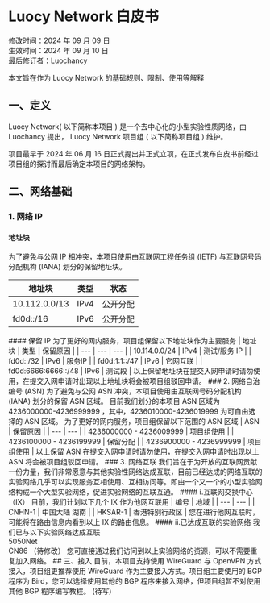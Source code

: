 # Luocy Network 白皮书

修改时间：2024 年 09 月 09 日 <br> 生效时间：2024 年 09 月 10 日 <br> 最后修订者：Luochancy

本文旨在作为 Luocy Network 的基础规则、限制、使用等解释

## 一、定义

Luocy Network( 以下简称本项目 ) 是一个去中心化的小型实验性质网络，由 Luochancy 提出， Luocy Network 项目组 ( 以下简称项目组 ) 维护。

项目最早于 2024 年 06 月 16 日正式提出并正式立项，在正式发布白皮书前经过项目组的探讨而最后确定本项目的网络架构。

## 二、网络基础

### 1. 网络 IP

#### 地址块

为了避免与公网 IP 相冲突，本项目使用由互联网工程任务组 (IETF) 与互联网号码分配机构 (IANA) 划分的保留地址块。

| 地址块 | 类型 | 状态 |
| --- | --- | --- |
| 10.112.0.0/13 | IPv4 | 公开分配 |
| fd0d::/16 | IPv6 | 公开分配 |

<!-- 为避免本项目目前所公开分配的 IPv4 消耗完毕，故规定 10.112.0.0/13 为保留分配的 IP 块。直到先前所规定的公开分配地址块剩余较少时将启用以上所划分的保留分配地址块，具体启用范围请按照后续发布的公告为准。 --!>

#### 保留 IP

为了更好的网内服务，项目组保留以下地址块作为主要服务

| 地址块 | 类型 | 保留原因 |
| --- | --- | --- |
| 10.114.0.0/24 | IPv4 | 测试/服务 IP |
<!-- | 10.32.1.0/28 | IPv4 | 它网互联 | -->
<!-- | 100.64.0.0/16 | IPv4 | 它网互联 | --!>
| fd0d::/32 | IPv6 | 服务IP |
| fd0d:1:1::/47 | IPv6 | 它网互联 |
<!-- | fd0d:0d00::/32 | IPv6 | 项目组内部 IP | --!>
| fd0d:6666:6666::/48 | IPv6 | 测试段 |

以上保留地址块在提交入网申请时请勿使用，在提交入网申请时出现以上地址块将会被项目组驳回申请。

### 2. 网络自治编号 (ASN)

为了避免与公网 ASN 冲突，本项目使用由互联网号码分配机构 (IANA) 划分的保留 ASN 区域。

目前我们划分的本项目 ASN 区域为 4236000000-4236999999 ，其中，4236010000-4236019999 为可自由选择的 ASN 区域。

为了更好的网内服务，项目组保留以下范围的 ASN 区域

| ASN | 保留原因 |
| --- | --- |
| 4236000000 - 4236009999 | 项目组使用 |
| 4236100000 - 4236199999 | 保留分配 |
| 4236900000 - 4236999999 | 项目组使用 |

以上保留 ASN 在提交入网申请时请勿使用，在提交入网申请时出现以上 ASN 将会被项目组驳回申请。

### 3. 网络互联


我们旨在于为开放的互联网贡献一份力量，我们非常愿意与其他实验性网络达成互联，目前已经达成的网络互联的实验网络几乎可以实现服务互相使用、互相访问等。即由一个又一个的小型实验网络构成一个大型实验网络，促进实验网络的互联互通。

#### ⅰ.互联网交换中心（IX）

目前，我们计划以下几个 IX 作为他网互联用

| 编号 | 地域 |
| --- | --- |
| CNHN-1 | 中国大陆 湖南 |
| HKSAR-1 | 香港特别行政区 |

您在进行他网互联时，可能将在路由信息内看到以上 IX 的路由信息。

#### ⅱ.已达成互联的实验网络

我们已与以下实验网络达成互联 <br> 
5050Net <br>
CN86

（待修改）

您可直接通过我们访问到以上实验网络的资源，可以不需要重复加入网络。

## 三、接入

目前，本项目支持使用 WireGuard 与 OpenVPN 方式接入，项目组更推荐使用 WireGuard 作为主要接入方式。项目组主要使用的 BGP 程序为 Bird，您可以选择使用其他的 BGP 程序来接入网络，但项目组暂不对使用其他 BGP 程序编写教程。

(待写)
